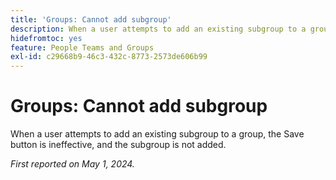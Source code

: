 ```yaml
---
title: 'Groups: Cannot add subgroup'
description: When a user attempts to add an existing subgroup to a group, the Save button is ineffective, and the subgroup is not added.
hidefromtoc: yes
feature: People Teams and Groups
exl-id: c29668b9-46c3-432c-8773-2573de606b99
---
```

# Groups: Cannot add subgroup

When a user attempts to add an existing subgroup to a group, the Save button is ineffective, and the subgroup is not added.

_First reported on May 1, 2024._
